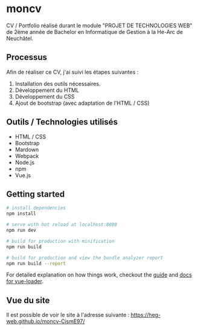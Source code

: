 # moncv
CV / Portfolio réalisé durant le module "PROJET DE TECHNOLOGIES WEB" de 2ème année de Bachelor en Informatique de Gestion à la He-Arc de Neuchâtel.

## Processus
Afin de réaliser ce CV, j'ai suivi les étapes suivantes : 

1. Installation des outils nécessaires. 
2. Développement du HTML
3. Développement du CSS
4. Ajout de bootstrap (avec adaptation de l'HTML / CSS)


## Outils / Technologies utilisés

- HTML / CSS 
- Bootstrap
- Mardown
- Webpack
- Node.js
- npm
- Vue.js

## Getting started

``` bash
# install dependencies
npm install

# serve with hot reload at localhost:8080
npm run dev

# build for production with minification
npm run build

# build for production and view the bundle analyzer report
npm run build --report
```

For detailed explanation on how things work, checkout the [guide](http://vuejs-templates.github.io/webpack/) and [docs for vue-loader](http://vuejs.github.io/vue-loader).


## Vue du site
Il est possible de voir le site à l'adresse suivante : 
https://heg-web.github.io/moncv-CismE97/